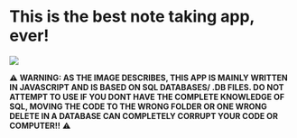 # This is the best note taking app, ever! 

<img src="https://cdn.discordapp.com/attachments/763074970887913522/975650501104377876/unknown.png"></img>

⚠ **WARNING: AS THE IMAGE DESCRIBES, THIS APP IS MAINLY WRITTEN IN JAVASCRIPT AND IS BASED ON SQL DATABASES/ .DB FILES. DO NOT ATTEMPT TO USE IF YOU DONT HAVE THE COMPLETE KNOWLEDGE OF SQL, MOVING THE CODE TO THE WRONG FOLDER OR ONE WRONG DELETE IN A DATABASE CAN COMPLETELY CORRUPT YOUR CODE OR COMPUTER!!** ⚠
